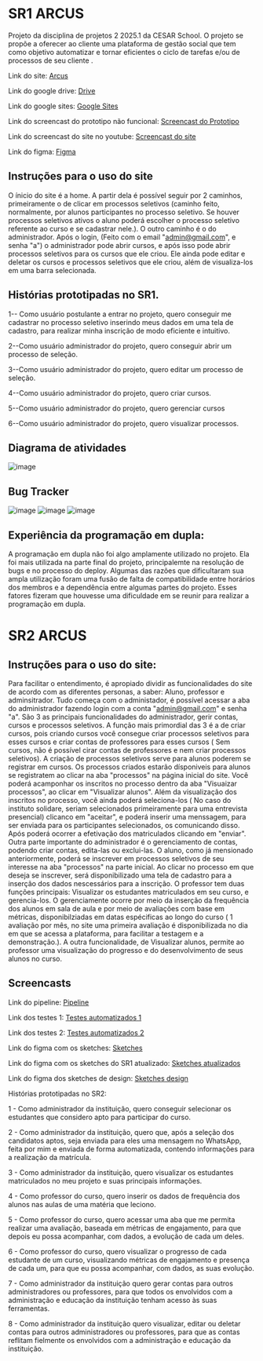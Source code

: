# SR1 ARCUS
Projeto da disciplina de projetos 2 2025.1 da CESAR School. O projeto se propõe a oferecer ao cliente uma plataforma de gestão social que tem como objetivo automatizar e tornar eficientes o ciclo de tarefas e/ou de processos de seu cliente . 

Link do site: [Arcus](https://automathos-dehjaffebzancmb7.brazilsouth-01.azurewebsites.net/)

Link do google drive: [Drive](https://drive.google.com/drive/folders/1UmkyzH6SN_DuHxJZpTyta93osI9lJc4U?usp=sharing)

Link do google sites: [Google Sites](https://sites.google.com/u/0/d/1fZqgvoNvb9VfUDojQtJfkNL_LPGCzVrt/p/1R0PJWZiAWFxYJsjloVU2pIoCgB6DOyPU/edit?authus&pli=1&authuser=0)

Link do screencast do prototipo não funcional: [Screencast do Prototipo](https://youtu.be/YXwf2zxgmS8)

Link do screencast do site no youtube: [Screencast do site](https://youtu.be/iJ4cguAdjWU)

Link do figma: [Figma](https://www.figma.com/design/MP3gRr3GpH7T6fFbs0kJ1R/Untitled?node-id=5-19&t=I6CUjo8XljAomvSu-1)

## Instruções para o uso do site
O ínicio do site é a home. A partir dela é possível seguir por 2 caminhos, primeiramente o de clicar em processos seletivos (caminho feito, normalmente, por alunos participantes no processo seletivo. Se houver processos seletivos ativos o aluno poderá escolher o processo seletivo referente ao curso e se cadastrar nele.). O outro caminho é o do administrador. Após o login, (Feito com o email "admin@gmail.com", e senha "a") o administrador pode abrir cursos, e após isso pode abrir processos seletivos para os cursos que ele criou. Ele ainda pode editar e deletar os cursos e processos seletivos que ele criou, além de visualiza-los em uma barra selecionada. 

## Histórias prototipadas no SR1.
1-- Como usuário postulante a entrar no projeto, quero conseguir me cadastrar no processo seletivo inserindo meus dados em uma tela de cadastro, para realizar minha inscrição de modo eficiente e intuitivo.

2--Como usuário administrador do projeto, quero conseguir abrir um processo de seleção. 

3--Como usuário administrador do projeto, quero editar um processo de seleção.

4--Como usuário administrador do projeto, quero criar cursos.

5--Como usuário administrador do projeto, quero gerenciar cursos

6--Como usuário administrador do projeto, quero visualizar processos.
 
## Diagrama de atividades


![image](https://github.com/user-attachments/assets/cd9a1df8-df6d-4f5f-9793-8aff6a93bc4a)


## Bug Tracker

![image](https://github.com/user-attachments/assets/7393b192-dd64-4235-b897-b3ad77bcfd3e)
![image](https://github.com/user-attachments/assets/4773af86-4353-4a18-b1c7-3307e7bdf537) 
![image](https://github.com/user-attachments/assets/556ad30f-0a55-491b-be71-0546c3ad16f4)


## Experiência da programação em dupla:

A programação em dupla não foi algo amplamente utilizado no projeto. Ela foi mais utilizada na parte final do projeto, principalemte na resolução de bugs e no processo do deploy. Algumas das razões que dificultaram sua ampla utilização foram uma fusão de falta de compatibilidade entre horários dos membros e a dependência entre algumas partes do projeto. Esses fatores fizeram que houvesse uma dificuldade em se reunir para realizar a programação em dupla.


# SR2 ARCUS

## Instruções para o uso do site:
Para facilitar o entendimento, é apropiado dividir as funcionalidades do site de acordo com as diferentes personas, a saber: Aluno, professor e adminsitrador. Tudo começa com o administador, é possível acessar a aba do administrador fazendo login com a conta "admin@gmail.com" e senha "a". São 3 as principais funcionalidades do administrador, gerir contas, cursos e processos seletivos. A função mais primordial das 3 é a de criar cursos, pois criando cursos você consegue criar processos seletivos para esses cursos e criar contas de professores para esses cursos ( Sem cursos, não é possível cirar contas de professores e nem criar processos seletivos). A criação de processos seletivos serve para alunos poderem se registrar em cursos. Os processos criados estarão dísponiveis para alunos se registratem ao clicar na aba "processos" na página inicial do site. Você poderá acamponhar os inscritos no processo dentro da aba "Visuaizar processos", ao clicar em "Visualizar alunos". Além da visualização dos inscritos no processo, você ainda poderá seleciona-los ( No caso do instituto solidare, seriam selecionados primeiramente para uma entrevista presencial) clicanco em "aceitar", e poderá inserir uma menssagem, para ser enviada para os participantes selecionados, os comunicando disso. Após poderá ocorrer a efetivação dos matriculados clicando em "enviar". Outra parte importante do administrador é o gerenciamento de contas, podendo criar contas, edita-las ou exclui-las.
O aluno, como já mensionado anteriormente, poderá se inscrever em processos seletivos de seu interesse na aba "processos" na parte inicial. Ao clicar no processo em que deseja se inscrever, será disponibilizado uma tela de cadastro para a inserção dos dados nescessários para a inscrição.
O professor tem duas funções principais: Visualizar os estudantes matriculados em seu curso, e gerencia-los. O gerenciamente ocorre por meio da inserção da frequência dos alunos em sala de aula e por meio de avaliações com base em métricas, disponibilziadas em datas espécificas ao longo do curso ( 1 avaliação por mês, no site uma primeira avaliação é disponibilizada no dia em que se acessa a plataforma, para facilitar a testagem e a demonstração.).  A outra funcionalidade, de Visualizar alunos, permite ao professor uma visualização do progresso e do desenvolvimento de seus alunos no curso.

## Screencasts

Link do pipeline: [Pipeline](https://www.youtube.com/watch?v=-TLvipicGus)

Link dos testes 1: [Testes automatizados 1](https://youtu.be/yAUPjXO3BU8?si=9awqctJGRTzTsYdG)

Link dos testes 2: [Testes automatizados 2](https://www.youtube.com/watch?v=BzUfP9sCBG4)

Link do figma com os sketches: [Sketches](https://www.figma.com/design/2qqjd2by9hBYF834AlShsX/Projeto-2?node-id=0-1&p=f&t=qYLgLRKc5izgqwWv-0)

Link do figma com os sketches do SR1 atualizado: [Sketches atualizados](https://www.figma.com/design/2qqjd2by9hBYF834AlShsX/Projeto-2?node-id=0-1&p=f)

Link do figma dos sketches de design: [Sketches design](https://www.figma.com/design/o8JoryGQCDg6FoO0Ke4bl5/Projetos-G7?node-id=0-1&p=f&t=mvgkboA6PgpvNL3l-0)

Histórias prototipadas no SR2:


1 - Como administrador da instituição, quero conseguir selecionar os estudantes que considero apto para participar do curso.

2 - Como administrador da instituição, quero que, após a seleção dos candidatos aptos, seja enviada para eles uma mensagem no WhatsApp, feita por mim e enviada de forma automatizada, contendo informações para a realização da matrícula.

3 - Como administrador da instituição, quero visualizar os estudantes matriculados no meu projeto e suas principais informações.

4 - Como professor do curso, quero inserir os dados de frequência dos alunos nas aulas de uma matéria que leciono.

5 - Como professor do curso, quero acessar uma aba que me permita realizar uma avaliação, baseada em métricas de engajamento, para que depois eu possa acompanhar, com dados, a evolução de cada um deles.

6 - Como  professor do curso, quero visualizar o progresso de cada estudante de um curso, visualizando métricas de engajamento e presença de cada um, para que eu possa acompanhar, com dados, as suas evolução.

7 - Como administrador da instituição quero gerar contas para outros administradores ou professores, para que todos os envolvidos com a administração e educação da instituição tenham acesso às suas ferramentas.

8 - Como administrador da instituição quero visualizar, editar ou deletar contas para outros administradores ou professores, para que as contas reflitam fielmente os envolvidos com a administração e educação da instituição.


